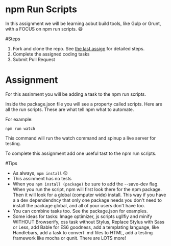 # npm Run Scripts
In this assignment we will be learning aobut build tools, like Gulp or Grunt, with a FOCUS on npm run scripts. :smile:

#Steps
1. Fork and clone the repo. See [the last assign](https://github.com/UVU-DigitalMedia/DGM3780-Assign1) for detailed steps.
2. Complete the assigned coding tasks
3. Submit Pull Request

# Assignment
For this assinment you will be adding a task to the npm run scripts. 

Inside the package.json file you will see a property called scripts. Here are all the run scripts. These are what tell npm what to automate.

For example:

````npm run watch````

This command will run the watch command and spinup a live server for testing.

To complete this assignment add one useful tast to the npm run scripts.


#Tips
- As always, ````npm install```` :stuck_out_tongue:
- This assinment has no tests
- When you ````npm install (package)```` be sure to add the --save-dev flag. When you run the script, npm will first look there for the npm package. Then it will look for a global (computer wide) install. This way if you have a a dev dependendncy that only one package needs you don't need to install the package global, and all of your users don't have too.
- You can combine tasks too. See the package.json for examples.
- Some ideas for tasks: Image optimizer, js scripts ugllfiy and minify WITHOUT Browserify, css task without Stylus, Replace Stylus with Sass or Less, add Bable for ES6 goodness, add a templating language, like Handlebars,  add a task to convert .md files to HTML, add a testing framework like mocha or qunit. There are LOTS more!
